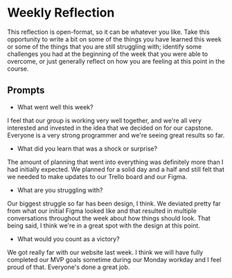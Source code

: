 # Weekly Reflection
This reflection is open-format, so it can be whatever you like. Take this opportunity to write a bit on some of the things you have learned this week or some of the things that you are still struggling with; identify some challenges you had at the beginning of the week that you were able to overcome, or just generally reflect on how you are feeling at this point in the course.

## Prompts
- What went well this week?

I feel that our group is working very well together, and we're all very interested and invested in the idea that we decided on for our capstone. Everyone is a very strong programmer and we're seeing great results so far.

- What did you learn that was a shock or surprise?

The amount of planning that went into everything was definitely more than I had initially expected. We planned for a solid day and a half and still felt that we needed to make updates to our Trello board and our Figma.

- What are you struggling with?

Our biggest struggle so far has been design, I think. We deviated pretty far from what our initial Figma looked like and that resulted in multiple conversations throughout the week about how things should look. That being said, I think we're in a great spot with the design at this point.

- What would you count as a victory?

We got really far with our website last week. I think we will have fully completed our MVP goals sometime during our Monday workday and I feel proud of that. Everyone's done a great job.